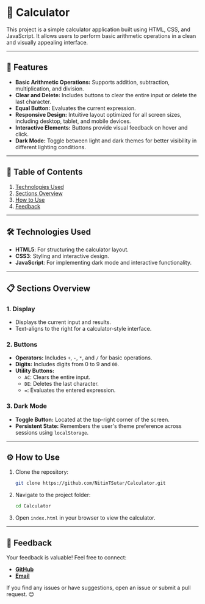 # 🧮 Calculator

This project is a simple calculator application built using HTML, CSS, and JavaScript. It allows users to perform basic arithmetic operations in a clean and visually appealing interface.

---

## 🌟 Features
- **Basic Arithmetic Operations:** Supports addition, subtraction, multiplication, and division.
- **Clear and Delete:** Includes buttons to clear the entire input or delete the last character.
- **Equal Button:** Evaluates the current expression.
- **Responsive Design:** Intuitive layout optimized for all screen sizes, including desktop, tablet, and mobile devices.
- **Interactive Elements:** Buttons provide visual feedback on hover and click.
- **Dark Mode:** Toggle between light and dark themes for better visibility in different lighting conditions.

---

## 📖 Table of Contents
1. [Technologies Used](#technologies-used)
2. [Sections Overview](#sections-overview)
3. [How to Use](#how-to-use)
4. [Feedback](#feedback)

---

## 🛠️ Technologies Used
- **HTML5**: For structuring the calculator layout.
- **CSS3**: Styling and interactive design.
- **JavaScript**: For implementing dark mode and interactive functionality.

---

## 📋 Sections Overview
### 1. **Display**
- Displays the current input and results.
- Text-aligns to the right for a calculator-style interface.

### 2. **Buttons**
- **Operators:** Includes `+`, `-`, `*`, and `/` for basic operations.
- **Digits:** Includes digits from 0 to 9 and `00`.
- **Utility Buttons:**
  - `AC`: Clears the entire input.
  - `DE`: Deletes the last character.
  - `=`: Evaluates the entered expression.

### 3. **Dark Mode**
- **Toggle Button:** Located at the top-right corner of the screen.
- **Persistent State:** Remembers the user's theme preference across sessions using `localStorage`.

---

## ⚙️ How to Use
1. Clone the repository:
   ```bash
   git clone https://github.com/NitinTSutar/Calculator.git
   ```
2. Navigate to the project folder:
   ```bash
   cd Calculator
   ```
3. Open `index.html` in your browser to view the calculator.

---

## 💬 Feedback
Your feedback is valuable! Feel free to connect:
- **[GitHub](https://github.com/NitinTSutar)**
- **[Email](mailto:nitinsuthar67@gmail.com)**

If you find any issues or have suggestions, open an issue or submit a pull request. 😊
